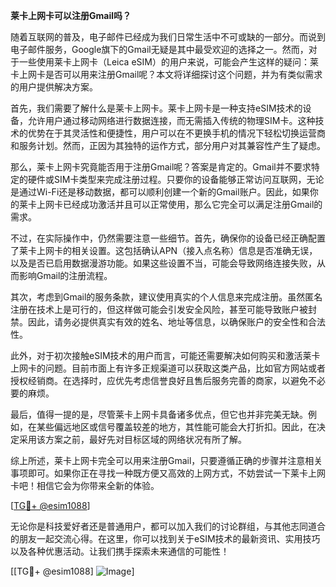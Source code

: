 **莱卡上网卡可以注册Gmail吗？**

随着互联网的普及，电子邮件已经成为我们日常生活中不可或缺的一部分。而说到电子邮件服务，Google旗下的Gmail无疑是其中最受欢迎的选择之一。然而，对于一些使用莱卡上网卡（Leica eSIM）的用户来说，可能会产生这样的疑问：莱卡上网卡是否可以用来注册Gmail呢？本文将详细探讨这个问题，并为有类似需求的用户提供解决方案。

首先，我们需要了解什么是莱卡上网卡。莱卡上网卡是一种支持eSIM技术的设备，允许用户通过移动网络进行数据连接，而无需插入传统的物理SIM卡。这种技术的优势在于其灵活性和便捷性，用户可以在不更换手机的情况下轻松切换运营商和服务计划。然而，正因为其独特的运作方式，部分用户对其兼容性产生了疑虑。

那么，莱卡上网卡究竟能否用于注册Gmail呢？答案是肯定的。Gmail并不要求特定的硬件或SIM卡类型来完成注册过程。只要你的设备能够正常访问互联网，无论是通过Wi-Fi还是移动数据，都可以顺利创建一个新的Gmail账户。因此，如果你的莱卡上网卡已经成功激活并且可以正常使用，那么它完全可以满足注册Gmail的需求。

不过，在实际操作中，仍然需要注意一些细节。首先，确保你的设备已经正确配置了莱卡上网卡的相关设置。这包括确认APN（接入点名称）信息是否准确无误，以及是否已启用数据漫游功能。如果这些设置不当，可能会导致网络连接失败，从而影响Gmail的注册流程。

其次，考虑到Gmail的服务条款，建议使用真实的个人信息来完成注册。虽然匿名注册在技术上是可行的，但这样做可能会引发安全风险，甚至可能导致账户被封禁。因此，请务必提供真实有效的姓名、地址等信息，以确保账户的安全性和合法性。

此外，对于初次接触eSIM技术的用户而言，可能还需要解决如何购买和激活莱卡上网卡的问题。目前市面上有许多正规渠道可以获取这类产品，比如官方网站或者授权经销商。在选择时，应优先考虑信誉良好且售后服务完善的商家，以避免不必要的麻烦。

最后，值得一提的是，尽管莱卡上网卡具备诸多优点，但它也并非完美无缺。例如，在某些偏远地区或信号覆盖较差的地方，其性能可能会大打折扣。因此，在决定采用该方案之前，最好先对目标区域的网络状况有所了解。

综上所述，莱卡上网卡完全可以用来注册Gmail，只要遵循正确的步骤并注意相关事项即可。如果你正在寻找一种既方便又高效的上网方式，不妨尝试一下莱卡上网卡吧！相信它会为你带来全新的体验。

[[TG💪+ @esim1088](https://t.me/s/esim1088)]

无论你是科技爱好者还是普通用户，都可以加入我们的讨论群组，与其他志同道合的朋友一起交流心得。在这里，你可以找到关于eSIM技术的最新资讯、实用技巧以及各种优惠活动。让我们携手探索未来通信的可能性！

[[TG💪+ @esim1088] ![Image](https://i.postimg.cc/4NQfJmqS/Snipaste-2025-05-13-00-14-12.png)]